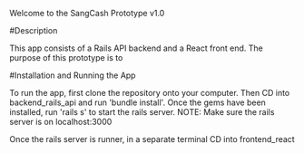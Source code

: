Welcome to the SangCash Prototype v1.0

#Description

This app consists of a Rails API backend and a React front end. The purpose of this prototype is to 


#Installation and Running the App

To run the app, first clone the repository onto your computer. Then CD into backend_rails_api and run 'bundle install'. Once the gems have been installed, run 'rails s' to start the rails server. 
NOTE: Make sure the rails server is on localhost:3000

Once the rails server is runner, in a separate terminal CD into frontend_react
